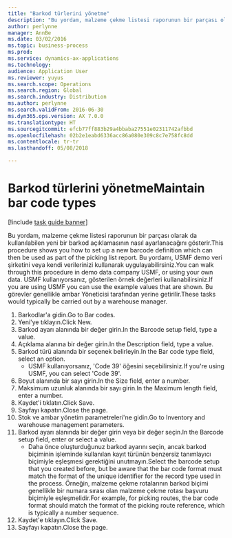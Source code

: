 ```yaml
---
title: "Barkod türlerini yönetme"
description: "Bu yordam, malzeme çekme listesi raporunun bir parçası olarak da kullanılabilen yeni bir barkod açıklamasının nasıl ayarlanacağını gösterir."
author: perlynne
manager: AnnBe
ms.date: 03/02/2016
ms.topic: business-process
ms.prod: 
ms.service: dynamics-ax-applications
ms.technology: 
audience: Application User
ms.reviewer: yuyus
ms.search.scope: Operations
ms.search.region: Global
ms.search.industry: Distribution
ms.author: perlynne
ms.search.validFrom: 2016-06-30
ms.dyn365.ops.version: AX 7.0.0
ms.translationtype: HT
ms.sourcegitcommit: efcb77ff883b29a4bbaba27551e02311742afbbd
ms.openlocfilehash: 02b2e1eabd6336acc86a080e309c8c7e758fc8dd
ms.contentlocale: tr-tr
ms.lasthandoff: 05/08/2018

---
```

# <a name="maintain-bar-code-types"></a><span data-ttu-id="32183-103">Barkod türlerini yönetme</span><span class="sxs-lookup"><span data-stu-id="32183-103">Maintain bar code types</span></span>

[!include [task guide banner](../../includes/task-guide-banner.md)]

<span data-ttu-id="32183-104">Bu yordam, malzeme çekme listesi raporunun bir parçası olarak da kullanılabilen yeni bir barkod açıklamasının nasıl ayarlanacağını gösterir.</span><span class="sxs-lookup"><span data-stu-id="32183-104">This procedure shows you how to set up a new barcode definition which can then be used as part of the picking list report.</span></span> <span data-ttu-id="32183-105">Bu yordamı, USMF demo veri şirketini veya kendi verilerinizi kullanarak uygulayabilirsiniz.</span><span class="sxs-lookup"><span data-stu-id="32183-105">You can walk through this procedure in demo data company USMF, or using your own data.</span></span> <span data-ttu-id="32183-106">USMF kullanıyorsanız, gösterilen örnek değerleri kullanabilirsiniz.</span><span class="sxs-lookup"><span data-stu-id="32183-106">If you are using USMF you can use the example values that are shown.</span></span> <span data-ttu-id="32183-107">Bu görevler genellikle ambar Yöneticisi tarafından yerine getirilir.</span><span class="sxs-lookup"><span data-stu-id="32183-107">These tasks would typically be carried out by a warehouse manager.</span></span>

1. <span data-ttu-id="32183-108">Barkodlar'a gidin.</span><span class="sxs-lookup"><span data-stu-id="32183-108">Go to Bar codes.</span></span>
2. <span data-ttu-id="32183-109">Yeni'ye tıklayın.</span><span class="sxs-lookup"><span data-stu-id="32183-109">Click New.</span></span>
3. <span data-ttu-id="32183-110">Barkod ayarı alanında bir değer girin.</span><span class="sxs-lookup"><span data-stu-id="32183-110">In the Barcode setup field, type a value.</span></span>
4. <span data-ttu-id="32183-111">Açıklama alanına bir değer girin.</span><span class="sxs-lookup"><span data-stu-id="32183-111">In the Description field, type a value.</span></span>
5. <span data-ttu-id="32183-112">Barkod türü alanında bir seçenek belirleyin.</span><span class="sxs-lookup"><span data-stu-id="32183-112">In the Bar code type field, select an option.</span></span>
    * <span data-ttu-id="32183-113">USMF kullanıyorsanız, 'Code 39' öğesini seçebilirsiniz.</span><span class="sxs-lookup"><span data-stu-id="32183-113">If you're using USMF, you can select 'Code 39'.</span></span>  
6. <span data-ttu-id="32183-114">Boyut alanında bir sayı girin.</span><span class="sxs-lookup"><span data-stu-id="32183-114">In the Size field, enter a number.</span></span>
7. <span data-ttu-id="32183-115">Maksimum uzunluk alanında bir sayı girin.</span><span class="sxs-lookup"><span data-stu-id="32183-115">In the Maximum length field, enter a number.</span></span>
8. <span data-ttu-id="32183-116">Kaydet'i tıklatın.</span><span class="sxs-lookup"><span data-stu-id="32183-116">Click Save.</span></span>
9. <span data-ttu-id="32183-117">Sayfayı kapatın.</span><span class="sxs-lookup"><span data-stu-id="32183-117">Close the page.</span></span>
10. <span data-ttu-id="32183-118">Stok ve ambar yönetim parametreleri'ne gidin.</span><span class="sxs-lookup"><span data-stu-id="32183-118">Go to Inventory and warehouse management parameters.</span></span>
11. <span data-ttu-id="32183-119">Barkod ayarı alanında bir değer girin veya bir değer seçin.</span><span class="sxs-lookup"><span data-stu-id="32183-119">In the Barcode setup field, enter or select a value.</span></span>
    * <span data-ttu-id="32183-120">Daha önce oluşturduğunuz barkod ayarını seçin, ancak barkod biçiminin işleminde kullanılan kayıt türünün benzersiz tanımlayıcı biçimiyle eşleşmesi gerektiğini unutmayın.</span><span class="sxs-lookup"><span data-stu-id="32183-120">Select the barcode setup that you created before, but be aware that the bar code format must match the format of the unique identifier for the record type used in the process.</span></span> <span data-ttu-id="32183-121">Örneğin, malzeme çekme rotalarının barkod biçimi genellikle bir numara sırası olan malzeme çekme rotası başvuru biçimiyle eşleşmelidir.</span><span class="sxs-lookup"><span data-stu-id="32183-121">For example, for picking routes, the bar code format should match the format of the picking route reference, which is typically a number sequence.</span></span>  
12. <span data-ttu-id="32183-122">Kaydet'e tıklayın.</span><span class="sxs-lookup"><span data-stu-id="32183-122">Click Save.</span></span>
13. <span data-ttu-id="32183-123">Sayfayı kapatın.</span><span class="sxs-lookup"><span data-stu-id="32183-123">Close the page.</span></span>

